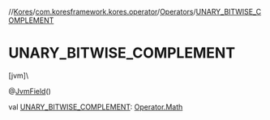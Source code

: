 //[Kores](../../../index.md)/[com.koresframework.kores.operator](../index.md)/[Operators](index.md)/[UNARY_BITWISE_COMPLEMENT](-u-n-a-r-y_-b-i-t-w-i-s-e_-c-o-m-p-l-e-m-e-n-t.md)

# UNARY_BITWISE_COMPLEMENT

[jvm]\

@[JvmField](https://kotlinlang.org/api/latest/jvm/stdlib/kotlin.jvm/-jvm-field/index.html)()

val [UNARY_BITWISE_COMPLEMENT](-u-n-a-r-y_-b-i-t-w-i-s-e_-c-o-m-p-l-e-m-e-n-t.md): [Operator.Math](../-operator/-math/index.md)
